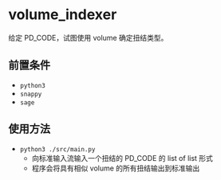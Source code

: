 # volume_indexer
给定 PD_CODE，试图使用 volume 确定扭结类型。



## 前置条件

- `python3`
- `snappy`
- `sage`



## 使用方法

- `python3 ./src/main.py`
  - 向标准输入流输入一个扭结的 PD_CODE 的 list of list 形式
  - 程序会将具有相似 volume 的所有扭结输出到标准输出

